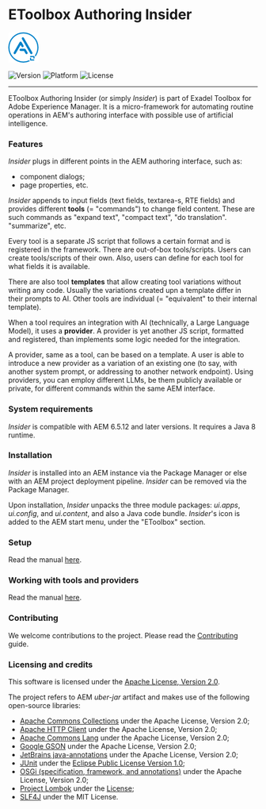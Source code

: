 # EToolbox Authoring Insider
![Project logo](docs/logo.png)

![Version](https://img.shields.io/badge/version-1.0.0.SNAPSHOT-blue)
![Platform](https://img.shields.io/badge/AEM-6.5+-orange)
![License](https://img.shields.io/github/license/exadel-inc/etoolbox-anydiff)

***

EToolbox Authoring Insider (or simply _Insider_) is part of Exadel Toolbox for Adobe Experience Manager. It is a micro-framework for automating routine operations in AEM's authoring interface with possible use of artificial intelligence.

### Features

_Insider_ plugs in different points in the AEM authoring interface, such as:
- component dialogs;
- page properties, etc.

_Insider_ appends to input fields (text fields, textarea-s, RTE fields) and provides different **tools** (= "commands") to change field content. These are such commands as "expand text", "compact text", "do translation". "summarize", etc.

Every tool is a separate JS script that follows a certain format and is registered in the framework. There are out-of-box tools/scripts. Users can create tools/scripts of their own. Also, users can define for each tool for what fields it is available.

There are also tool **templates** that allow creating tool variations without writing any code. Usually the variations created upn a template differ in their prompts to AI. Other tools are individual (= "equivalent" to their internal template).

When a tool requires an integration with AI (technically, a Large Language Model), it uses a **provider**. A provider is yet another JS script, formatted and registered, than implements some logic needed for the integration.

A provider, same as a tool, can be based on a template. A user is able to introduce a new provider as a variation of an existing one (to say, with another system prompt, or addressing to another network endpoint). Using providers, you can employ different LLMs, be them publicly available or private, for different commands within the same AEM interface.   

### System requirements

_Insider_ is compatible with AEM 6.5.12 and later versions. It requires a Java 8 runtime.

### Installation

_Insider_ is installed into an AEM instance via the Package Manager or else with an AEM project deployment pipeline. _Insider_ can be removed via the Package Manager.

Upon installation, _Insider_ unpacks the three module packages: _ui.apps_, _ui.config_, and _ui.content_, and also a Java code bundle. _Insider_'s icon is added to the AEM start menu, under the "EToolbox" section.

### Setup

Read the manual [here](docs/setup.md).

### Working with tools and providers

Read the manual [here](docs/usage.md).

### Contributing

We welcome contributions to the project. Please read the [Contributing](CONTRIBUTING.md) guide.

### Licensing and credits

This software is licensed under the [Apache License, Version 2.0](./LICENSE).

The project refers to AEM _uber-jar_ artifact and makes use of the following open-source libraries:

- [Apache Commons Collections](https://github.com/apache/commons-collections) under the Apache License, Version 2.0;
- [Apache HTTP Client](https://github.com/apache/httpd) under the Apache License, Version 2.0;
- [Apache Commons Lang](https://github.com/apache/commons-lang/) under the Apache License, Version 2.0;
- [Google GSON](https://github.com/google/gson) under the Apache License, Version 2.0;
- [JetBrains java-annotations](https://github.com/JetBrains/java-annotations) under the Apache License, Version 2.0;
- [JUnit](https://github.com/junit-team/junit4) under the [Eclipse Public License Version 1.0](https://www.eclipse.org/legal/epl-v10.html);
- [OSGi (specification, framework, and annotations)](https://github.com/osgi/osgi) under the Apache License, Version 2.0;
- [Project Lombok](https://github.com/projectlombok/lombok) under the [License](https://github.com/projectlombok/lombok/blob/master/LICENSE);
- [SLF4J](https://github.com/qos-ch/slf4j) under the MIT License.
